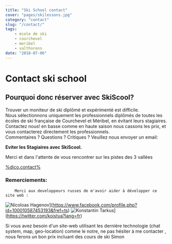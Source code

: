 ```yaml
---
title: "Ski School contact"
cover: "pages/skilessons.jpg"
category: "contact"
slug: "/contact/"
tags:
    - école de ski
    - courchevel
    - meribel
    - valthorens
date: "2018-07-06"
---
```


# Contact ski school

## Pourquoi donc réserver avec SkiScool?

Trouver un moniteur de ski diplômé et expérimenté est difficile.  
Nous sélectionnons uniquement les professionnels diplômés de toutes les écoles de ski française de Courchevel et Méribel, en évitant leurs stagiaires.   
Contactez nous! en basse comme en haute saison nous cassons les prix, et vous contacterez directement les professionnels.   
Commentaires ? Questions ? Critiques ? 
Veuillez nous envoyer un email:

**Eviter les Stagiaires avec SkiScool.**

Merci et dans l'attente de vous rencontrer sur les pistes des 3 vallées

<a href="%mail%?subject=request_skiscool" class="mail">%dico.contact%</a>
 
### Remerciements:
            
        Merci aux developpeurs russes de m'avoir aider à développer ce site web :
        
 ![Nicoloas Hagenov](http://graph.facebook.com/100010587453193/picture?type=large)](https://www.facebook.com/profile.php?id=100010587453193&fref=ts)
 ![Konstantin Tarkus](https://pbs.twimg.com/profile_images/916383839609675777/N2nNNxx3_400x400.jpg)](https://twitter.com/koistya?lang=fr)
 
 Si vous avez besoin d'un site-web utilisant les dernière technologie (chat system, map, geo-location) comme le notre, ne pas hésiter à me contacter ,  
nous ferons un bon prix incluant des cours de ski  **<i class="fa fa-smile-o"> </i>** 
Simon    
